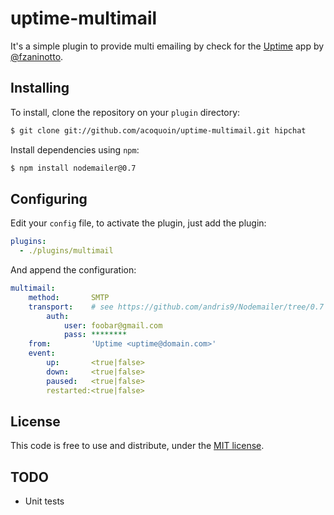 uptime-multimail
==============

It's a simple plugin to provide multi emailing by check for the [Uptime](ttps://github.com/fzaninotto/uptime) app by [@fzaninotto](https://github.com/fzaninotto).


Installing
----------

To install, clone the repository on your `plugin` directory:

```sh
$ git clone git://github.com/acoquoin/uptime-multimail.git hipchat
```

Install dependencies using `npm`:

```sh
$ npm install nodemailer@0.7
```


Configuring
-----------

Edit your `config` file, to activate the plugin, just add the plugin:

```yaml
plugins:
  - ./plugins/multimail
```

And append the configuration:

```yaml
multimail:
    method:       SMTP
    transport:    # see https://github.com/andris9/Nodemailer/tree/0.7 for transport options
        auth:
            user: foobar@gmail.com
            pass: ********
    from:         'Uptime <uptime@domain.com>'
    event:
        up:       <true|false>
        down:     <true|false>
        paused:   <true|false>
        restarted:<true|false>
```

License
-------

This code is free to use and distribute, under the [MIT license](https://github.com/acoquoin/uptime-multimail/blob/master/LICENSEE).

TODO
----

* Unit tests
